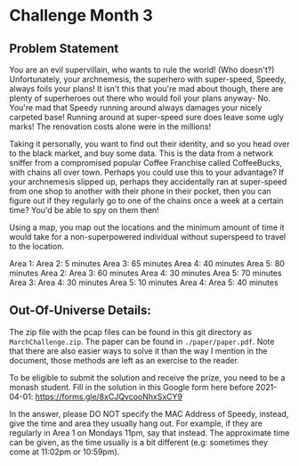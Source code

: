 # Challenge Month 3

## Problem Statement
You are an evil supervillain, who wants to rule the world! (Who doesn't?)
Unfortunately, your archnemesis, the superhero with super-speed, Speedy, always foils your plans!
It isn't this that you're mad about though, there are plenty of superheroes out there who would foil your plans anyway- No.
You're mad that Speedy running around always damages your nicely carpeted base! Running around at super-speed sure does
leave some ugly marks! The renovation costs alone were in the millions!

Taking it personally, you want to find out their identity, and so you head over to the black market, and buy some data. 
This is the data from a network sniffer from a compromised popular Coffee Franchise called  CoffeeBucks, with chains all over town. 
Perhaps you could use this to your advantage? If your archnemesis slipped up, perhaps they accidentally ran at super-speed
from one shop to another with their phone in their pocket, then you can figure out if they regularly go to one of the chains once a week at a certain time? 
You'd be able to spy on them then!

Using a map, you map out the locations and the minimum amount of time it would take for a non-superpowered individual without superspeed to travel to the location.

Area 1:
    Area 2: 5 minutes
    Area 3: 65 minutes
    Area 4: 40 minutes
    Area 5: 80 minutes
Area 2:
    Area 3: 60 minutes
    Area 4: 30 minutes
    Area 5: 70 minutes
Area 3:
    Area 4: 30 minutes
    Area 5: 10 minutes
Area 4:
    Area 5: 40 minutes

## Out-Of-Universe Details:

The zip file with the pcap files can be found in this git directory as `MarchChallenge.zip`.
The paper can be found in `./paper/paper.pdf`. Note that there are also easier ways to solve it than
the way I mention in the document, those methods are left as an exercise to the reader.

To be eligible to submit the solution and receive the prize, you need to be a monash student.
Fill in the solution in this Google form here before 2021-04-01: https://forms.gle/8xCJQvcooNhxSxCY9

In the answer, please DO NOT specify the MAC Address of Speedy, instead, give the time and area they usually hang out. For example, if they are regularly in Area 1 on Mondays 11pm, say that instead. The approximate time can be given, as the time usually is a bit different (e.g: sometimes they come at 11:02pm or 10:59pm).
